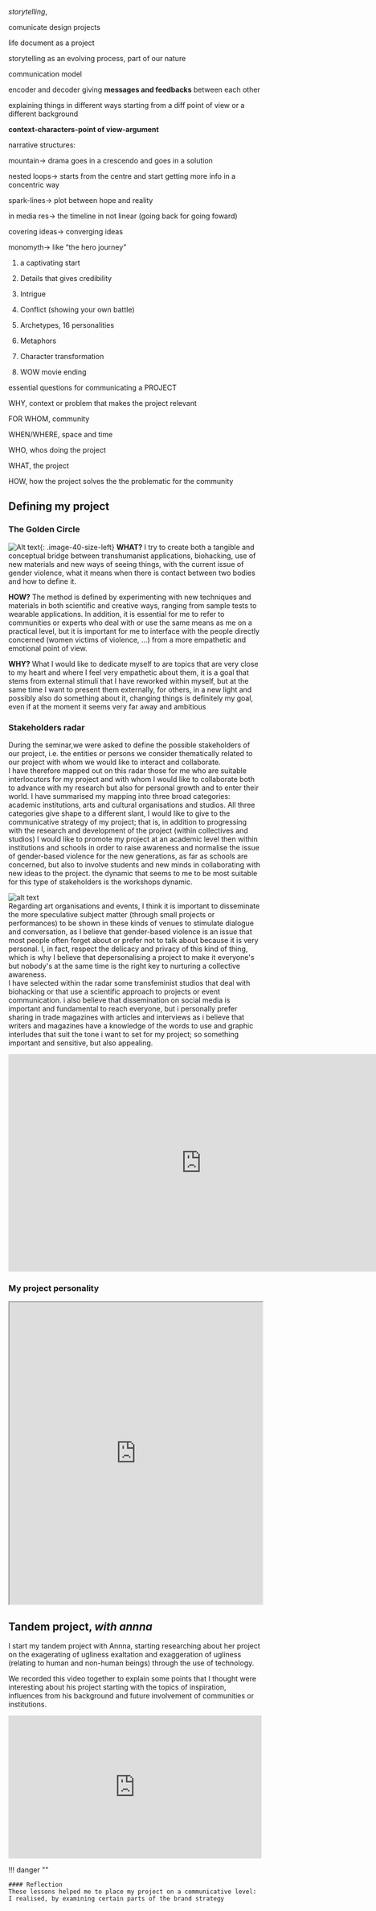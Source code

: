*storytelling*, 

comunicate design projects

life document as a project

storytelling as an evolving process, part of our nature

communication model

encoder and decoder giving **messages and feedbacks** between each other

explaining things in different ways starting from a diff point of view or a different background

**context-characters-point of view-argument**

narrative structures:

mountain→ drama goes in a crescendo and goes in a solution

nested loops→ starts from  the centre and start getting more info in a concentric way

spark-lines→ plot between hope and reality

in media res→ the timeline in not linear (going back for going foward)

covering ideas→ converging ideas

monomyth→ like “the hero journey”

1. a captivating start

1. Details that gives credibility
2. Intrigue
3. Conflict (showing your own battle)
4. Archetypes, 16 personalities
5. Metaphors
6. Character transformation
7. WOW movie ending

essential questions for communicating a PROJECT

WHY, context or problem that makes the project relevant

FOR WHOM, community

WHEN/WHERE, space and time

WHO, whos doing the project

WHAT, the project

HOW, how the project solves the the problematic for the community


## Defining my project

### The Golden Circle

![Alt text](<../images/Risorsa 1GDLCIRC.png>){: .image-40-size-left}
**WHAT?**
I try to create both a tangible and conceptual bridge between transhumanist applications, biohacking, use of new materials and new ways of seeing things, with the current issue of gender violence, what it means when there is contact between two bodies and how to define it.

**HOW?**
The method is defined by experimenting with new techniques and materials in both scientific and creative ways, ranging from sample tests to wearable applications. In addition, it is essential for me to refer to communities or experts who deal with or use the same means as me on a practical level, but it is important for me to interface with the people directly concerned (women victims of violence, ...) from a more empathetic and emotional point of view.

**WHY?**
What I would like to dedicate myself to are topics that are very close to my heart and where I feel very empathetic about them, it is a goal that stems from external stimuli that I have reworked within myself, but at the same time I want to present them externally, for others, in a new light and possibly also do something about it, changing things is definitely my goal, even if at the moment it seems very far away and ambitious

### Stakeholders radar

During the seminar,we were asked to define the possible stakeholders of our project, i.e. the entities or persons we consider thematically related to our project with whom we would like to interact and collaborate. 
<br>
I have therefore mapped out on this radar those for me who are suitable interlocutors for my project and with whom I would like to collaborate both to advance with my research but also for personal growth and to enter their world.
I have summarised my mapping into three broad categories: academic institutions, arts and cultural organisations and studios.
All three categories give shape to a different slant, I would like to give to the communicative strategy of my project; that is, in addition to progressing with the research and development of the project (within collectives and studios) I would like to promote my project at an academic level then within institutions and schools in order to raise awareness and normalise the issue of gender-based violence for the new generations, as far as schools are concerned, but also to involve students and new minds in collaborating with new ideas to the project. the dynamic that seems to me to be most suitable for this type of stakeholders is the workshops dynamic.

![alt text](<../images/communicating_ideas/Risorsa 5stakehold.png>)
<br>
Regarding art organisations and events, I think it is important to disseminate the more speculative subject matter (through small projects or performances) to be shown in these kinds of venues to stimulate dialogue and conversation, as I believe that gender-based violence is an issue that most people often forget about or prefer not to talk about because it is very personal. I, in fact, respect the delicacy and privacy of this kind of thing, which is why I believe that depersonalising a project to make it everyone's but nobody's at the same time is the right key to nurturing a collective awareness.
<br>
I have selected within the radar some transfeminist studios that deal with biohacking or that use a scientific approach to projects or event communication. i also believe that dissemination on social media is important and fundamental to reach everyone, but i personally prefer sharing in trade magazines with articles and interviews as i believe that writers and magazines have a knowledge of the words to use and graphic interludes that suit the tone i want to set for my project; so something important and sensitive, but also appealing.


<iframe width="768" height="432" src="https://miro.com/app/live-embed/uXjVN59zC4M=/?moveToViewport=6773,-4435,3014,10716&embedId=921166687720" frameborder="0" scrolling="no" allow="fullscreen; clipboard-read; clipboard-write" allowfullscreen></iframe>

### My project personality


<iframe width="100%" height="600" src="https://docs.google.com/presentation/d/1--9167FHDeqzny8ElNUHDK3Bnj-Y_RZwaL5SzaytGsg/edit?usp=sharing"></iframe>

## Tandem project, *with annna*

I start my tandem project with Annna, starting researching about her project on the exagerating of ugliness exaltation and exaggeration of ugliness (relating to human and non-human beings) through the use of technology.

We recorded this video together to explain some points that I thought were interesting about his project starting with the topics of inspiration, influences from his background and future involvement of communities or institutions.

<div style="padding:56.25% 0 0 0;position:relative;"><iframe src="https://player.vimeo.com/video/907527861?badge=0&amp;autopause=0&amp;player_id=0&amp;app_id=58479" frameborder="0" allow="autoplay; fullscreen; picture-in-picture" style="position:absolute;top:0;left:0;width:100%;height:100%;" title="5question_annna"></iframe></div><script src="https://player.vimeo.com/api/player.js"></script>

!!! danger ""

    #### Reflection
    These lessons helped me to place my project on a communicative level: I realised, by examining certain parts of the brand strategy 

